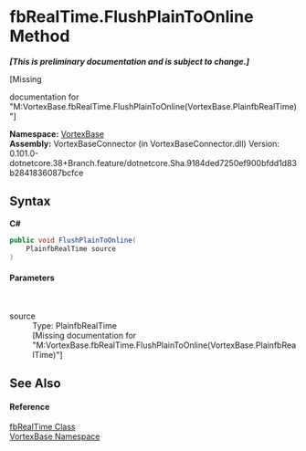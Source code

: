 # fbRealTime.FlushPlainToOnline Method 
 _**\[This is preliminary documentation and is subject to change.\]**_

\[Missing <summary> documentation for "M:VortexBase.fbRealTime.FlushPlainToOnline(VortexBase.PlainfbRealTime)"\]

**Namespace:**&nbsp;<a href="N_VortexBase.md">VortexBase</a><br />**Assembly:**&nbsp;VortexBaseConnector (in VortexBaseConnector.dll) Version: 0.101.0-dotnetcore.38+Branch.feature/dotnetcore.Sha.9184ded7250ef900bfdd1d83b2841836087bcfce

## Syntax

**C#**<br />
``` C#
public void FlushPlainToOnline(
	PlainfbRealTime source
)
```


#### Parameters
&nbsp;<dl><dt>source</dt><dd>Type: PlainfbRealTime<br />\[Missing <param name="source"/> documentation for "M:VortexBase.fbRealTime.FlushPlainToOnline(VortexBase.PlainfbRealTime)"\]</dd></dl>

## See Also


#### Reference
<a href="T_VortexBase_fbRealTime.md">fbRealTime Class</a><br /><a href="N_VortexBase.md">VortexBase Namespace</a><br />